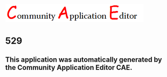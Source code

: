 ![CAE](https://github.com/CAE-Community-Application-Editor/CAE-Deployment-Temp/blob/master/img/logo.png)  

529
===================


This application was automatically generated by the Community Application Editor CAE.  
---------------
